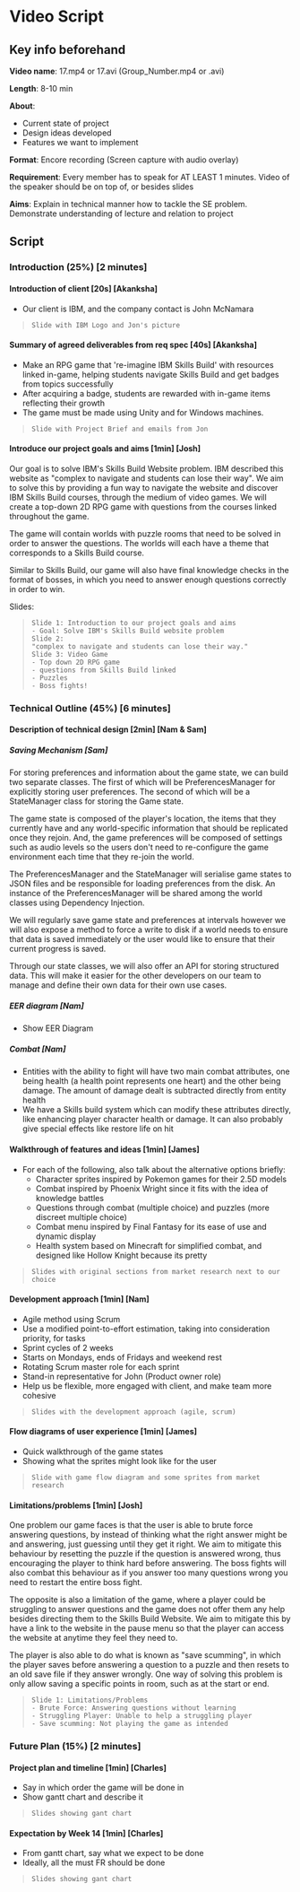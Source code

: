 # Video Script

## Key info beforehand

**Video name**: 17.mp4 or 17.avi (Group_Number.mp4 or .avi)

**Length**: 8-10 min

**About**:
- Current state of project
- Design ideas developed
- Features we want to implement

**Format**: Encore recording (Screen capture with audio overlay)

**Requirement**: Every member has to speak for AT LEAST 1 minutes. Video of the speaker should be on top of, or besides slides

**Aims**: Explain in technical manner how to tackle the SE problem. Demonstrate understanding of lecture and relation to project

## Script

### Introduction (25%) [2 minutes]

#### Introduction of client [20s] [Akanksha]

- Our client is IBM, and the company contact is John McNamara

>     Slide with IBM Logo and Jon's picture

#### Summary of agreed deliverables from req spec [40s] [Akanksha]

- Make an RPG game that 're-imagine IBM Skills Build' with resources linked in-game, helping students navigate Skills Build and get badges from topics successfully
- After acquiring a badge, students are rewarded with in-game items reflecting their growth 
- The game must be made using Unity and for Windows machines.

>     Slide with Project Brief and emails from Jon

#### Introduce our project goals and aims [1min] [Josh]

Our goal is to solve IBM's Skills Build Website problem. IBM described this website as "complex to navigate and students can lose their way". We aim to solve this by providing a fun way to navigate the website and discover IBM Skills Build courses, through the medium of video games. We will create a top-down 2D RPG game with questions from the courses linked throughout the game. 

The game will contain worlds with puzzle rooms that need to be solved in order to answer the questions. The worlds will each have a theme that corresponds to a Skills Build course. 

Similar to Skills Build, our game will also have final knowledge checks in the format of bosses, in which you need to answer enough questions correctly in order to win.

Slides:

>     Slide 1: Introduction to our project goals and aims
>     - Goal: Solve IBM's Skills Build website problem
>     Slide 2:
>     "complex to navigate and students can lose their way."
>     Slide 3: Video Game
>     - Top down 2D RPG game
>     - questions from Skills Build linked
>     - Puzzles
>     - Boss fights!

### Technical Outline (45%) [6 minutes]

#### Description of technical design [2min] [Nam & Sam]

##### Saving Mechanism \[Sam\]
For storing preferences and information about the game state, we can build two separate classes. The first of which will be PreferencesManager for explicitly storing user preferences.
The second of which will be a StateManager class for storing the Game state.

The game state is composed of the player's location, the items that they currently have and any world-specific information that should be replicated once they rejoin.
And, the game preferences will be composed of settings such as audio levels so the users don't need to re-configure the game environment each time that they re-join the world.

The PreferencesManager and the StateManager will serialise game states to JSON files and be responsible for loading preferences from the disk.
An instance of the PreferencesManager will be shared among the world classes using Dependency Injection.

We will regularly save game state and preferences at intervals however we will also expose a method to force a write to disk if a world needs to ensure that data is saved immediately or the user would like to ensure that their current progress is saved.

Through our state classes, we will also offer an API for storing structured data. This will make it easier for the other developers on our team to manage and define their own data for their own use cases.

##### EER diagram \[Nam\]

- Show EER Diagram

##### Combat \[Nam\]
- Entities with the ability to fight will have two main combat attributes, one being health (a health point represents one heart) and the other being damage. The amount of damage dealt is subtracted directly from entity health
- We have a Skills build system which can modify these attributes directly, like enhancing player character health or damage. It can also probably give special effects like restore life on hit

#### Walkthrough of features and ideas [1min] [James]

- For each of the following, also talk about the alternative options briefly:
  - Character sprites inspired by Pokemon games for their 2.5D models
  - Combat inspired by Phoenix Wright since it fits with the idea of knowledge battles
  - Questions through combat (multiple choice) and puzzles (more discreet multiple choice)
  - Combat menu inspired by Final Fantasy for its ease of use and dynamic display
  - Health system based on Minecraft for simplified combat, and designed like Hollow Knight because its pretty

>     Slides with original sections from market research next to our choice

#### Development approach [1min] [Nam] 

- Agile method using Scrum
- Use a modified point-to-effort estimation, taking into consideration priority, for tasks 
- Sprint cycles of 2 weeks
- Starts on Mondays, ends of Fridays and weekend rest
- Rotating Scrum master role for each sprint
- Stand-in representative for John (Product owner role)
- Help us be flexible, more engaged with client, and make team more cohesive

>     Slides with the development approach (agile, scrum)

#### Flow diagrams of user experience [1min] [James]

- Quick walkthrough of the game states
- Showing what the sprites might look like for the user

>     Slide with game flow diagram and some sprites from market research

#### Limitations/problems [1min] [Josh]

One problem our game faces is that the user is able to brute force answering questions, by instead of thinking what the right answer might be and answering, just guessing until they get it right. We aim to mitigate this behaviour by resetting the puzzle if the question is answered wrong, thus encouraging the player to think hard before answering. The boss fights will also combat this behaviour as if you answer too many questions wrong you need to restart the entire boss fight.

The opposite is also a limitation of the game, where a player could be struggling to answer questions and the game does not offer them any help besides directing them to the Skills Build Website. We aim to mitigate this by have a link to the website in the pause menu so that the player can access the website at anytime they feel they need to.

The player is also able to do what is known as "save scumming", in which the player saves before answering a question to a puzzle and then resets to an old save file if they answer wrongly. One way of solving this problem is only allow saving a specific points in room, such as at the start or end.

>     Slide 1: Limitations/Problems
>     - Brute Force: Answering questions without learning
>     - Struggling Player: Unable to help a struggling player
>     - Save scumming: Not playing the game as intended 

### Future Plan (15%) [2 minutes]

#### Project plan and timeline [1min] [Charles]

- Say in which order the game will be done in
- Show gantt chart and describe it

>     Slides showing gant chart

#### Expectation by Week 14 [1min] [Charles]

- From gantt chart, say what we expect to be done
- Ideally, all the must FR should be done

>     Slides showing gant chart
